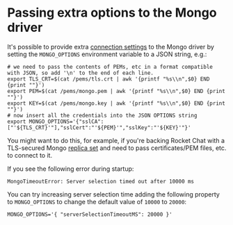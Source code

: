 # Passing extra options to the Mongo driver

It's possible to provide extra [connection settings](http://mongodb.github.io/node-mongodb-native/3.5/reference/connecting/connection-settings/) to the Mongo driver by setting the `MONGO_OPTIONS` environment variable to a JSON string, e.g.:

```
# we need to pass the contents of PEMs, etc in a format compatible with JSON, so add '\n' to the end of each line.
export TLS_CRT=$(cat /pems/tls.crt | awk '{printf "%s\\n",$0} END {print ""}')
export PEM=$(cat /pems/mongo.pem | awk '{printf "%s\\n",$0} END {print ""}')
export KEY=$(cat /pems/mongo.key | awk '{printf "%s\\n",$0} END {print ""}')
# now insert all the credentials into the JSON OPTIONS string
export MONGO_OPTIONS='{"sslCA":["'${TLS_CRT}'"],"sslCert":"'${PEM}'","sslKey":"'${KEY}'"}'
```

You might want to do this, for example, if you're backing Rocket Chat with a TLS-secured Mongo [replica set](https://docs.mongodb.com/manual/replication/) and need to pass certificates/PEM files, etc. to connect to it.

If you see the following error during startup:

```
MongoTimeoutError: Server selection timed out after 10000 ms
```

You can try increasing server selection time adding the following property to `MONGO_OPTIONS` to change the default value of `10000` to `20000`:

```
MONGO_OPTIONS='{ "serverSelectionTimeoutMS": 20000 }'
```
